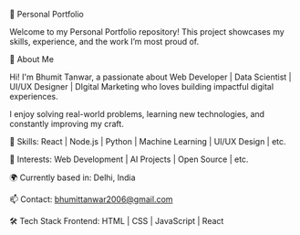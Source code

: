 🌟 Personal Portfolio

Welcome to my Personal Portfolio repository!
This project showcases my skills, experience, and the work I’m most proud of.

📌 About Me

Hi! I'm Bhumit Tanwar,
a passionate about Web Developer | Data Scientist | UI/UX Designer | DIgital Marketing 
who loves building impactful digital experiences.

I enjoy solving real-world problems, learning new technologies, and constantly improving my craft.

🚀 Skills: React | Node.js | Python | Machine Learning | UI/UX Design | etc.

🎯 Interests: Web Development | AI Projects | Open Source | etc.

🌍 Currently based in: Delhi, India 

📫 Contact: bhumittanwar2006@gmail.com

🛠️ Tech Stack
Frontend: HTML | CSS | JavaScript | React


